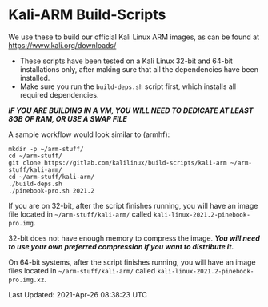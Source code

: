 Kali-ARM Build-Scripts
======================

We use these to build our official Kali Linux ARM images, as can be found at https://www.kali.org/downloads/

- These scripts have been tested on a Kali Linux 32-bit and 64-bit installations only, after making sure that all the dependencies have been installed.
- Make sure you run the `build-deps.sh` script first, which installs all required dependencies.

**_IF YOU ARE BUILDING IN A VM, YOU WILL NEED TO DEDICATE AT LEAST 8GB OF RAM, OR USE A SWAP FILE_**

A sample workflow would look similar to (armhf):

```
mkdir -p ~/arm-stuff/
cd ~/arm-stuff/
git clone https://gitlab.com/kalilinux/build-scripts/kali-arm ~/arm-stuff/kali-arm/
cd ~/arm-stuff/kali-arm/
./build-deps.sh
./pinebook-pro.sh 2021.2
```

If you are on 32-bit, after the script finishes running, you will have an image file located in `~/arm-stuff/kali-arm/` called `kali-linux-2021.2-pinebook-pro.img`.

32-bit does not have enough memory to compress the image.
**_You will need to use your own preferred compression if you want to distribute it._**

On 64-bit systems, after the script finishes running, you will have an image files located in `~/arm-stuff/kali-arm/` called `kali-linux-2021.2-pinebook-pro.img.xz`.

Last Updated: 2021-Apr-26 08:38:23 UTC
